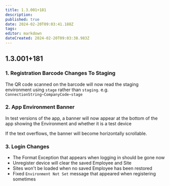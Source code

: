 ```yaml
---
title: 1.3.001+181
description: 
published: true
date: 2024-02-20T09:03:41.188Z
tags: 
editor: markdown
dateCreated: 2024-02-20T09:03:38.983Z
---
```


## 1.3.001+181
### 1. Registration Barcode Changes To Staging
The QR code scanned on the barcode will now read the staging environment using `stage` rather than `staging`. e.g. `ConnectionString~CompanyCode~stage`

### 2. App Environment Banner
In test versions of the app, a banner will now appear at the bottom of the app showing the Environment and whether it is a test device

If the text overflows, the banner will become horizontally scrollable.

### 3. Login Changes
- The Format Exception that appears when logging in should be gone now
- Unregister device will clear the saved Employee and Site
- Sites won't be loaded when no saved Employee has been restored
- Fixed `Environment Not Set` message that appeared when registering sometimes
